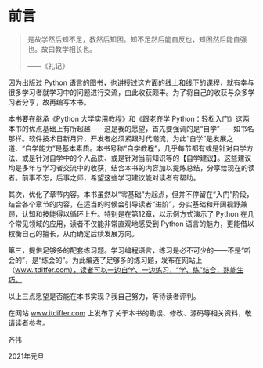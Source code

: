 # 前言

> 是故学然后知不足，教然后知困。知不足然后能自反也，知困然后能自强也。故曰教学相长也。
>
> ——《礼记》

因为出版过 Python 语言的图书，也讲授过这方面的线上和线下的课程，就有幸与很多学习者就学习中的问题进行交流，由此收获颇丰。为了将自己的收获与众多学习者分享，故再编写本书。

本书要在继承《Python 大学实用教程》和《跟老齐学 Python：轻松入门》这两本书的优点基础上有所超越——这是我的愿望，首先要强调的是“自学”——如书名那样。软件技术日新月异，开发者必须紧跟时代潮流，为此“自学”是发展之道、“自学能力”是基本素质。本书号称“自学教程”，几乎每节都有或是针对自学方法、或是针对自学中的个人品质、或是针对当前知识等的【自学建议】。这些建议均是多年与学习者交流中的收获，结合本书的内容加以提炼总结，分享给现在的读者。前事不忘，后事之师，希望这些学习建议能对读者有帮助。

其次，优化了章节内容。本书虽然以“零基础”为起点，但并不停留在“入门”阶段，结合各个章节的内容，在适当的时候会引导读者“进阶”，夯实基础和开阔视野兼顾，认知和技能得以循环上升。特别是在第12章，以示例方式演示了 Python 在几个常见领域的应用，读者不仅能非常直观地感受到 Python 语言的魅力，更能借以权衡自己的擅长，从而确定后续发展方向。

第三，提供足够多的配套练习题。学习编程语言，练习是必不可少的——不是“听会的”，是“练会的”。为此编选了足够多的练习题，发布在网站上（www.itdiffer.com），读者可以一边自学、一边练习，“学、练”结合，熟能生巧。

以上三点愿望是否能在本书实现？我自己努力，等待读者评判。

在网站 www.itdiffer.com 上发布了关于本书的勘误、修改、源码等相关资料，敬请读者参考。

齐伟

2021年元旦





